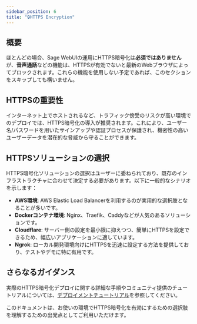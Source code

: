 ```yaml
---
sidebar_position: 6
title: "🔒HTTPS Encryption"
---
```


## 概要

ほとんどの場合、Sage WebUIの運用にHTTPS暗号化は**必須ではありません**が、**音声通話**などの機能は、HTTPSが有効でないと最新のWebブラウザによってブロックされます。これらの機能を使用しない予定であれば、このセクションをスキップしても構いません。

## HTTPSの重要性

インターネット上でホストされるなど、トラフィック傍受のリスクが高い環境でのデプロイでは、HTTPS暗号化の導入が推奨されます。これにより、ユーザー名/パスワードを用いたサインアップや認証プロセスが保護され、機密性の高いユーザーデータを潜在的な脅威から守ることができます。

## HTTPSソリューションの選択

HTTPS暗号化ソリューションの選択はユーザーに委ねられており、既存のインフラストラクチャに合わせて決定する必要があります。以下に一般的なシナリオを示します：

- **AWS環境**: AWS Elastic Load Balancerを利用するのが実用的な選択肢となることが多いです。
- **Dockerコンテナ環境**: Nginx、Traefik、Caddyなどが人気のあるソリューションです。
- **Cloudflare**: サーバー側の設定を最小限に抑えつつ、簡単にHTTPSを設定できるため、幅広いアプリケーションに適しています。
- **Ngrok**: ローカル開発環境向けにHTTPSを迅速に設定する方法を提供しており、テストやデモに特に有用です。

## さらなるガイダンス

実際のHTTPS暗号化デプロイに関する詳細な手順やコミュニティ提供のチュートリアルについては、[デプロイメントチュートリアル](../../tutorials/deployment/)を参照してください。

このドキュメントは、お使いの環境でHTTPS暗号化を有効にするための選択肢を理解するための出発点としてご利用いただけます。